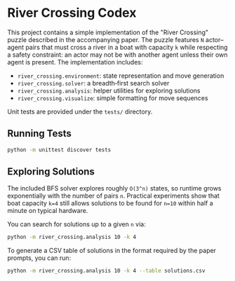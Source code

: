 # River Crossing Codex

This project contains a simple implementation of the "River Crossing" puzzle
described in the accompanying paper. The puzzle features `N` actor–agent pairs
that must cross a river in a boat with capacity `k` while respecting a safety
constraint: an actor may not be with another agent unless their own agent is
present. The implementation includes:

- `river_crossing.environment`: state representation and move generation
- `river_crossing.solver`: a breadth‑first search solver
- `river_crossing.analysis`: helper utilities for exploring solutions
- `river_crossing.visualize`: simple formatting for move sequences

Unit tests are provided under the `tests/` directory.

## Running Tests

```bash
python -m unittest discover tests
```

## Exploring Solutions

The included BFS solver explores roughly `O(3^n)` states, so runtime grows
exponentially with the number of pairs `n`. Practical experiments show that
boat capacity `k=4` still allows solutions to be found for `n=10` within half a
minute on typical hardware.

You can search for solutions up to a given `n` via:

```bash
python -m river_crossing.analysis 10 -k 4
```

To generate a CSV table of solutions in the format required by the paper
prompts, you can run:

```bash
python -m river_crossing.analysis 10 -k 4 --table solutions.csv
```


